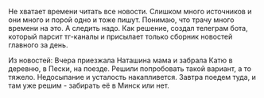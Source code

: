 Не хватает времени читать все новости. 
Слишком много источников и они много и порой одно и тоже пишут. 
Понимаю, что трачу много времени на это. 
А следить надо.
Как решение, создал телеграм бота, который парсит тг-каналы и присылает только сборник новостей главного за день.

Из новостей: Вчера приезжала Наташина мама и забрала Катю в деревню, в Пески, на поезде.
Решили попробовать такой вариант, а то тяжело. 
Недосыпание и усталость накапливется.
Завтра поедем туда, и там уже решим - забирать её в Минск или нет.